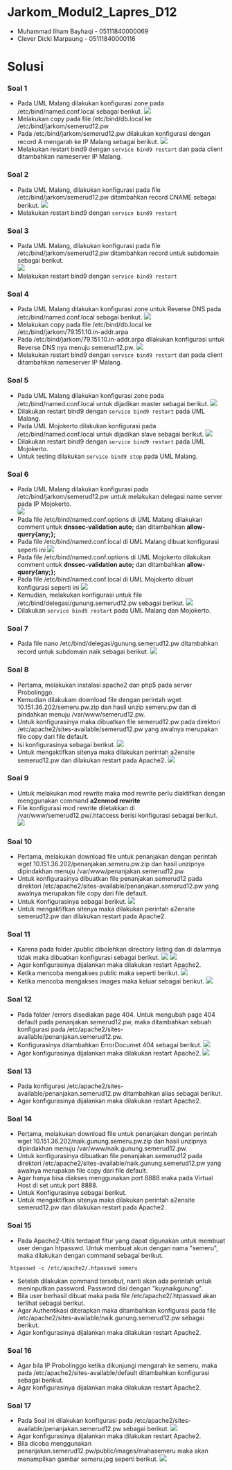 # Jarkom_Modul2_Lapres_D12
- Muhammad Ilham Bayhaqi - 05111840000069
- Clever Dicki Marpaung - 05111840000116

# Solusi

### Soal 1
- Pada UML Malang dilakukan konfigurasi zone pada /etc/bind/named.conf.local sebagai berikut.
<img src="Images/Malang-Local.JPG"></img>
- Melakukan copy pada file /etc/bind/db.local ke /etc/bind/jarkom/semerud12.pw
- Pada /etc/bind/jarkom/semerud12.pw dilakukan konfigurasi dengan record A mengarah ke IP Malang sebagai berikut.
<img src="Images/Malang-Smeru.JPG"></img>
- Melakukan restart bind9 dengan ```service bind9 restart``` dan pada client ditambahkan nameserver IP Malang.

### Soal 2
- Pada UML Malang, dilakukan konfigurasi pada file /etc/bind/jarkom/semerud12.pw ditambahkan record CNAME sebagai berikut.
<img src="Images/Malang-Smeru.JPG"></img>
- Melakukan restart bind9 dengan  ```service bind9 restart```

### Soal 3
- Pada UML Malang, dilakukan konfigurasi pada file /etc/bind/jarkom/semerud12.pw ditambahkan record untuk subdomain sebagai berikut.   
<img src="Images/Malang-Smeru.JPG"></img>
- Melakukan restart bind9 dengan  ```service bind9 restart```

### Soal 4
- Pada UML Malang dilakukan konfigurasi zone untuk Reverse DNS pada /etc/bind/named.conf.local sebagai berikut.
<img src="Images/Malang-Local2.JPG"></img>
- Melakukan copy pada file /etc/bind/db.local ke /etc/bind/jarkom/79.151.10.in-addr.arpa
- Pada /etc/bind/jarkom/79.151.10.in-addr.arpa dilakukan konfigurasi untuk Reverse DNS nya menuju semerud12.pw.
<img src="Images/Malang-Rev.JPG"></img>
- Melakukan restart bind9 dengan ```service bind9 restart``` dan pada client ditambahkan nameserver IP Malang.

### Soal 5
- Pada UML Malang dilakukan konfigurasi zone  pada /etc/bind/named.conf.local untuk dijadikan master sebagai berikut.
<img src="Images/Malang-Local.JPG"></img>
- Dilakukan restart bind9 dengan ```service bind9 restart``` pada UML Malang.
- Pada UML Mojokerto dilakukan konfigurasi pada /etc/bind/named.conf.local untuk dijadikan slave sebagai berikut.
<img src="Images/Mojo-Local.JPG"></img>
- Dilakukan restart bind9 dengan ```service bind9 restart``` pada UML Mojokerto.
- Untuk testing dilakukan ```service bind9 stop``` pada UML Malang.

### Soal 6
- Pada UML Malang dilakukan konfigurasi pada /etc/bind/jarkom/semerud12.pw untuk melakukan delegasi name server pada IP Mojokerto.   
<img src="Images/Malang-Smeru.JPG"></img>
- Pada file /etc/bind/named.conf.options di UML Malang dilakukan comment untuk **dnssec-validation auto;** dan ditambahkan **allow-query{any;};**
- Pada file /etc/bind/named.conf.local di UML Malang dibuat konfigurasi seperti ini
<img src="Images/Malang-Local.JPG"></img>
- Pada file /etc/bind/named.conf.options di UML Mojokerto dilakukan comment untuk **dnssec-validation auto;** dan ditambahkan **allow-query{any;};**
- Pada file /etc/bind/named.conf.local di UML Mojokerto dibuat konfigurasi seperti ini
<img src="Images/Mojo-Local.JPG"></img>
- Kemudian, melakukan konfigurasi untuk file /etc/bind/delegasi/gunung.semerud12.pw sebagai berikut.
<img src="Images/Mojo-Delegasi.JPG"></img>
- Dilakukan ```service bind9 restart``` pada UML Malang dan Mojokerto.

### Soal 7
- Pada file nano /etc/bind/delegasi/gunung.semerud12.pw ditambahkan record untuk subdomain naik sebagai berikut.
<img src="Images/Mojo-Delegasi.JPG"></img>

### Soal 8
- Pertama, melakukan instalasi apache2 dan php5 pada server Probolinggo.
- Kemudian dilakukam download file dengan perintah wget 10.151.36.202/semeru.pw.zip dan hasil unzip semeru.pw dan di pindahkan menuju /var/www/semerud12.pw. 
- Untuk konfigurasinya maka dibuatkan file semerud12.pw pada direktori /etc/apache2/sites-available/semerud12.pw yang awalnya merupakan file copy dari file default.
- Isi konfigurasinya sebagai berikut.
<img src="Images/Probo-Semeru1.JPG"></img>
- Untuk mengaktifkan sitenya maka dilakukan perintah a2ensite semerud12.pw dan dilakukan restart pada Apache2.
<img src="Images/SemeruMain.JPG"></img>

### Soal 9
- Untuk melakukan mod rewrite maka mod rewrite perlu diaktifkan dengan menggunakan command **a2enmod rewrite**
- File konfigurasi mod rewrite diletakkan di /var/www/semerud12.pw/.htaccess berisi konfigurasi sebagai berikut.
<img src="Images/Probo-Semeru-htaccess.JPG"></img>

### Soal 10
- Pertama, melakukan download file untuk penanjakan dengan perintah wget 10.151.36.202/penanjakan.semeru.pw.zip dan hasil unzipnya dipindakhan menuju /var/www/penanjakan.semerud12.pw.
- Untuk konfigurasinya dibuatkan file penanjakan.semerud12 pada direktori /etc/apache2/sites-available/penanjakan.semerud12.pw yang awalnya merupakan file copy dari file default.
- Untuk Konfigurasinya sebagai berikut.
<img src="Images/Probo-Penanjakan1.JPG"></img>
- Untuk mengaktifkan sitenya maka dilakukan perintah a2ensite semerud12.pw dan dilakukan restart pada Apache2.

### Soal 11
- Karena pada folder /public dibolehkan directory listing  dan di dalamnya tidak maka dibuatkan konfigurasi sebagai berikut.
<img src="Images/Probo-Penanjakan2.JPG"></img>
<img src="Images/Probo-Penanjakan3.JPG"></img>
- Agar konfigurasinya dijalankan maka dilakukan restart Apache2.
- Ketika mencoba mengakses public maka seperti berikut.
<img src="Images/PenanjakanPublic.JPG"></img>
- Ketika mencoba mengakses images maka keluar sebagai berikut.
<img src="Images/PenanjakanImages.JPG"></img>

### Soal 12
- Pada folder /errors disediakan page 404. Untuk mengubah page 404 default pada penanjakan.semerud12.pw, maka ditambahkan sebuah konfigurasi pada /etc/apache2/sites-available/penanjakan.semerud12.pw.
- Konfigurasinya ditambahkan ErrorDocumet 404 sebagai berikut.
<img src="Images/Probo-Penanjakan4.JPG"></img>
- Agar konfigurasinya dijalankan maka dilakukan restart Apache2.
<img src="Images/PenanjakanNotFound.JPG"></img>

### Soal 13
- Pada konfigurasi /etc/apache2/sites-available/penanjakan.semerud12.pw ditambahkan alias sebagai berikut.
<img src=""></img>
- Agar konfigurasinya dijalankan maka dilakukan restart Apache2.
<img src=""></img>

### Soal 14
- Pertama, melakukan download file untuk penanjakan dengan perintah wget 10.151.36.202/naik.gunung.semeru.pw.zip dan hasil unzipnya dipindakhan menuju /var/www/naik.gunung.semerud12.pw.
- Untuk konfigurasinya dibuatkan file penanjakan.semerud12 pada direktori /etc/apache2/sites-available/naik.gunung.semerud12.pw yang awalnya merupakan file copy dari file default.
- Agar hanya bisa diakses menggunakan port 8888 maka pada Virtual Host di set untuk port 8888.
- Untuk Konfigurasinya sebagai berikut.
<img src=""></img>
- Untuk mengaktifkan sitenya maka dilakukan perintah a2ensite semerud12.pw dan dilakukan restart pada Apache2.
<img src=""></img>

### Soal 15
- Pada Apache2-Utils terdapat fitur yang dapat digunakan untuk membuat user dengan htpasswd. Untuk membuat akun dengan nama "semeru", maka dilakukan dengan command sebagai berikut.
```
 htpasswd -c /etc/apache2/.htpasswd semeru
```
- Setelah dilakukan command tersebut, nanti akan ada perintah untuk meninputkan password. Password disi dengan "kuynaikgunung".
- Bila user berhasil dibuat maka pada file /etc/apache2/.htpasswd akan terlihat sebagai berikut.
<img src=""></img>
- Agar Authentikasi diterapkan maka ditambahkan konfigurasi pada file /etc/apache2/sites-available/naik.gunung.semerud12.pw sebagai berikut.
<img src=""></img>
- Agar konfigurasinya dijalankan maka dilakukan restart Apache2.
<img src=""></img>

### Soal 16
- Agar bila IP Probolinggo ketika dikunjungi mengarah ke semeru, maka pada /etc/apache2/sites-available/default ditambahkan konfigurasi sebagai berikut.
<img src=""></img>
- Agar konfigurasinya dijalankan maka dilakukan restart Apache2.
<img src=""></img>

### Soal 17
- Pada Soal ini dilakukan konfigurasi pada /etc/apache2/sites-available/penanjakan.semerud12.pw sebagai berikut.
<img src="/Images/No17.png"></img>
- Agar konfigurasinya dijalankan maka dilakukan restart Apache2.
- Bila dicoba menggunakan penanjakan.semerud12.pw/public/images/mahasemeru maka akan menampilkan gambar semeru.jpg seperti berikut.
<img src="/Images/PenanjakanMahasemeru.JPG"></img>


